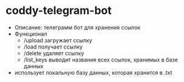 # coddy-telegram-bot
* Описание: телеграмм бот для хранения ссылок
* Функционал
    + /upload загружает ссылку
    + /load получает ссылку
    + /delete удаляет ссылку
    + /list_keys выводит названия всех ссылок, хранимых в базе данных
* использует локальную базу данных, которая хранится в .txt
